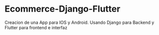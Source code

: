 # Ecommerce-Django-Flutter
Creacion de una App para IOS y Android. Usando Django para Backend y Flutter para frontend e interfaz

